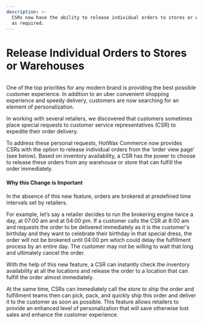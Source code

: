```yaml
---
description: >-
  CSRs now have the ability to release individual orders to stores or warehouses
  as required.
---
```


# Release Individual Orders to Stores or Warehouses

<figure><img src="https://www.hotwax.co/hubfs/Product%20Updates%20and%20Release%20Notes/2022/April%20and%20May%202022/Product%20Updates/Featured%20image/Release%20Individual%20Orders%20to%20Stores%20or%20Warehouses.png" alt=""><figcaption></figcaption></figure>

One of the top priorities for any modern brand is providing the best possible customer experience. In addition to an uber convenient shopping experience and speedy delivery, customers are now searching for an element of personalization.

In working with several retailers, we discovered that customers sometimes place special requests to customer service representatives (CSR) to expedite their order delivery.

To address these personal requests, HotWax Commerce now provides CSRs with the option to release individual orders from the ‘order view page’ (see below). Based on inventory availability, a CSR has the power to choose to release these orders from any warehouse or store that can fulfill the order immediately.

#### Why this Change is Important

In the absence of this new feature, orders are brokered at predefined time intervals set by retailers.

For example, let’s say a retailer decides to run the brokering engine twice a day, at 07:00 am and at 04:00 pm. If a customer calls the CSR at 8:00 am and requests the order to be delivered immediately as it is the customer's birthday and they want to celebrate their birthday in that special dress, the order will not be brokered until 04:00 pm which could delay the fulfillment process by an entire day. The customer may not be willing to wait that long and ultimately cancel the order.

With the help of this new feature, a CSR can instantly check the inventory availability at all the locations and release the order to a location that can fulfill the order almost immediately.

At the same time, CSRs can immediately call the store to ship the order and fulfillment teams then can pick, pack, and quickly ship this order and deliver it to the customer as soon as possible. This feature allows retailers to provide an enhanced level of personalization that will save otherwise lost sales and enhance the customer experience.
